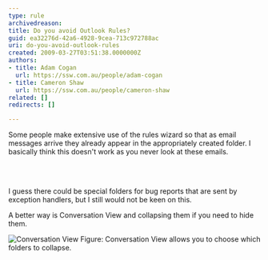 ```yaml
---
type: rule
archivedreason: 
title: Do you avoid Outlook Rules?
guid: ea32276d-42a6-4928-9cea-713c972788ac
uri: do-you-avoid-outlook-rules
created: 2009-03-27T03:51:38.0000000Z
authors:
- title: Adam Cogan
  url: https://ssw.com.au/people/adam-cogan
- title: Cameron Shaw
  url: https://ssw.com.au/people/cameron-shaw
related: []
redirects: []

---
```




  <p>Some people make extensive use of the rules wizard so that as email messages arrive they already appear in the appropriately created folder. I basically think this doesn't work as you never look at these emails.
</p>

<br><excerpt class='endintro'></excerpt><br>

  <p>I guess there could be special folders for bug reports that are sent by exception handlers, but I still would not be keen on this.</p>
<p>A better way is Conversation View and collapsing them if you need to hide them. </p>
<img src="/Standards/Communication/RulesToBetterEmail/PublishingImages/conversationview.JPG" alt="Conversation View" class="ms-rteCustom-ImageArea" /> <span class="ms-rteCustom-FigureNormal">Figure&#58; Conversation View allows you to choose which folders to collapse.</span>



